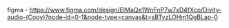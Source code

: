 figma - https://www.figma.com/design/ElMaQe1WnFnP7w7xD4fXco/Divity-audio-(Copy)?node-id=0-1&node-type=canvas&t=sBTvzLOHm1QgBLap-0